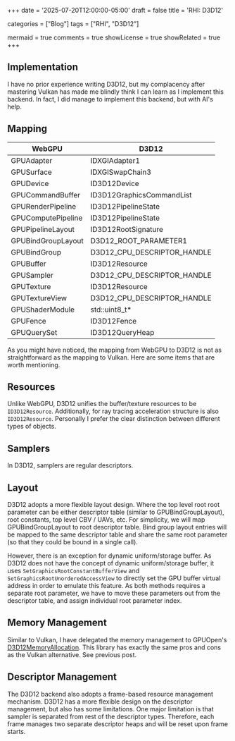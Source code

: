 +++
date = '2025-07-20T12:00:00-05:00'
draft = false
title = 'RHI: D3D12'

categories = ["Blog"]
tags = ["RHI", "D3D12"]

mermaid = true
comments = true
showLicense = true
showRelated = true
+++

## Implementation

I have no prior experience writing D3D12, but my complacency after mastering Vulkan has
made me blindly think I can learn as I implement this backend. In fact, I did manage to
implement this backend, but with AI's help.

## Mapping

| WebGPU             | D3D12                         |
|--------------------|-------------------------------|
| GPUAdapter         | IDXGIAdapter1                 |
| GPUSurface         | IDXGISwapChain3               |
| GPUDevice          | ID3D12Device                  |
| GPUCommandBuffer   | ID3D12GraphicsCommandList     |
| GPURenderPipeline  | ID3D12PipelineState           |
| GPUComputePipeline | ID3D12PipelineState           |
| GPUPipelineLayout  | ID3D12RootSignature           |
| GPUBindGroupLayout | D3D12_ROOT_PARAMETER1         |
| GPUBindGroup       | D3D12_CPU_DESCRIPTOR_HANDLE   |
| GPUBuffer          | ID3D12Resource                |
| GPUSampler         | D3D12_CPU_DESCRIPTOR_HANDLE   |
| GPUTexture         | ID3D12Resource                |
| GPUTextureView     | D3D12_CPU_DESCRIPTOR_HANDLE   |
| GPUShaderModule    | std::uint8_t*                 |
| GPUFence           | ID3D12Fence                   |
| GPUQuerySet        | ID3D12QueryHeap               |

As you might have noticed, the mapping from WebGPU to D3D12 is not as straightforward
as the mapping to Vulkan. Here are some items that are worth mentioning.

## Resources

Unlike WebGPU, D3D12 unifies the buffer/texture resources to be `ID3D12Resource`.
Additionally, for ray tracing acceleration structure is also `ID3D12Resource`.
Personally I prefer the clear distinction between different types of objects.

## Samplers

In D3D12, samplers are regular descriptors.

## Layout

D3D12 adopts a more flexible layout design. Where the top level root root parameter
can be either descriptor table (similar to GPUBindGroupLayout), root constants,
top level CBV / UAVs, etc. For simplicity, we will map GPUBindGroupLayout to root
descriptor table. Bind group layout entries will be mapped to the same descriptor
table and share the same root parameter (so that they could be bound in a single call).

However, there is an exception for dynamic uniform/storage buffer. As D3D12 does not
have the concept of dynamic uniform/storage buffer, it uses `SetGraphicsRootConstantBufferView`
and `SetGraphicsRootUnorderedAccessView` to directly set the GPU buffer virtual address
in order to emulate this feature. As both methods requires a separate root parameter,
we have to move these parameters out from the descriptor table, and assign individual
root parameter index.

## Memory Management

Similar to Vulkan, I have delegated the memory management to GPUOpen's [D3D12MemoryAllocation](https://gpuopen.com/d3d12-memory-allocator/).
This library has exactly the same pros and cons as the Vulkan alternative. See previous post.

## Descriptor Management

The D3D12 backend also adopts a frame-based resource management mechanism. D3D12 has a
more flexible design on the descriptor management, but also has some limitations. One
major limitation is that sampler is separated from rest of the descriptor types.
Therefore, each frame manages two separate descriptor heaps and will be reset upon
frame starts.
